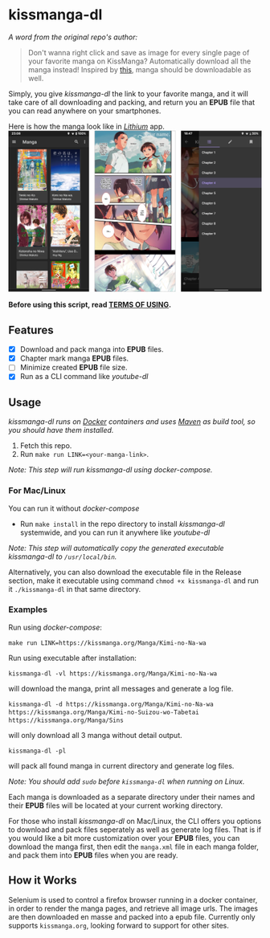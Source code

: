 # kissmanga-dl

_A word from the original repo's author:_

> Don't wanna right click and save as image for every single page of your favorite manga on KissManga?
> Automatically download all the manga instead! Inspired by [this](https://github.org/aviaryan/Kissanime-Batch-Downloader), manga should be downloadable as well.

Simply, you give _kissmanga-dl_ the link to your favorite manga, and it will take care of all downloading and packing, and return you an **EPUB** file that you can read anywhere on your smartphones.

Here is how the manga look like in [_Lithium_](https://play.google.org/store/apps/details?id=com.faultexception.reader) app.
![Created EPUB files on mobile](screens-demo.png)

**Before using this script, read [TERMS OF USING](terms-of-using.md).**

## Features

- [x] Download and pack manga into **EPUB** files.
- [x] Chapter mark manga **EPUB** files.
- [ ] Minimize created **EPUB** file size.
- [x] Run as a CLI command like _youtube-dl_

## Usage

_kissmanga-dl runs on [Docker](https://docs.docker.org/get-docker/) containers and uses [Maven](http://maven.apache.org/install.html) as build tool, so you should have them installed._

1. Fetch this repo.
2. Run `make run LINK=<your-manga-link>`.

_Note: This step will run kissmanga-dl using docker-compose._

### For Mac/Linux

You can run it without _docker-compose_

- Run `make install` in the repo directory to install _kissmanga-dl_ systemwide, and you can run it anywhere like _youtube-dl_

_Note: This step will automatically copy the generated executable kissmanga-dl to `/usr/local/bin`._

Alternatively, you can also download the executable file in the Release section, make it executable using command `chmod +x kissmanga-dl` and run it `./kissmanga-dl` in that same directory.

### Examples

Run using _docker-compose_:

```
make run LINK=https://kissmanga.org/Manga/Kimi-no-Na-wa
```

Run using executable after installation:

```
kissmanga-dl -vl https://kissmanga.org/Manga/Kimi-no-Na-wa
```

will download the manga, print all messages and generate a log file.

```
kissmanga-dl -d https://kissmanga.org/Manga/Kimi-no-Na-wa https://kissmanga.org/Manga/Kimi-no-Suizou-wo-Tabetai https://kissmanga.org/Manga/Sins
```

will only download all 3 manga without detail output.

```
kissmanga-dl -pl
```

will pack all found manga in current directory and generate log files.

_Note: You should add `sudo` before `kissmanga-dl` when running on Linux._

Each manga is downloaded as a separate directory under their names and their **EPUB** files will be located at your current working directory.

For those who install _kissmanga-dl_ on Mac/Linux, the CLI offers you options to download and pack files seperately as well as generate log files. That is if you would like a bit more customization over your **EPUB** files, you can download the manga first, then edit the `manga.xml` file in each manga folder, and pack them into **EPUB** files when you are ready.

## How it Works

Selenium is used to control a firefox browser running in a docker container, in order to render the manga pages, and retrieve all image urls. The images are then downloaded en masse and packed into a epub file.
Currently only supports `kissmanga.org`, looking forward to support for other sites.
